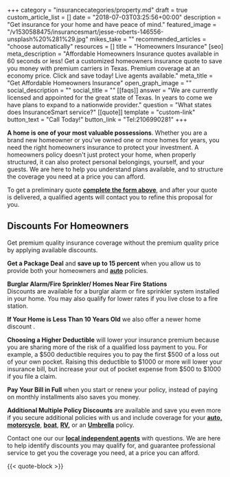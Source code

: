 +++
category = "insurancecategories/property.md"
draft = true
custom_article_list = []
date = "2018-07-03T03:25:56+00:00"
description = "Get insurance for your home and have peace of mind."
featured_image = "/v1530588475/insurancesmart/jesse-roberts-146556-unsplash%20%281%29.jpg"
mikes_take = ""
recommended_articles = "choose automatically"
resources = []
title = "Homeowners Insurance"
[seo]
meta_description = "Affordable Homeowners Insurance quotes available in 60 seconds or less!  Get a customized homeowners insurance quote to save you money with premium carriers in Texas. Premium coverage at an economy price. Click and save today! Live agents available."
meta_title = "Get Affordable Homeowners Insurance"
open_graph_image = ""
social_description = ""
social_title = ""
[[faqs]]
answer = "We are currently licensed and appointed for the great state of Texas.  In years to come we have plans to expand to a nationwide provider."
question = "What states does InsuranceSmart service?"
[[quote]]
template = "custom-link"
button_text = "Call Today!"
button_link = "Tel:2106990281"
+++

**A home is one of your most valuable possessions**. Whether you are a brand new homeowner or you've owned one or more homes for years, you need the right homeowners insurance to protect your investment. A homeowners policy doesn't just protect your home, when properly structured, it can also protect personal belongings, yourself, and your guests. We are here to help you understand plans available, and to structure the coverage you need at a price you can afford.

To get a preliminary quote [**complete the form above**,](#quote) and after your quote is delivered, a qualified agents will contact you to refine this proposal for you.

## Discounts For Homeowners

Get premium quality insurance coverage without the premium quality price by applying available discounts.

**Get a Package Deal** and **save up to 15 percent** when you allow us to provide both your homeowners and [**auto**](/products/auto) policies.

**Burglar Alarm/Fire Sprinkler/ Homes Near Fire Stations**  
Discounts are available for a burglar alarm or fire sprinkler system installed in your home. You may also qualify for lower rates if you live close to a fire station.

**If Your Home is Less Than 10 Years Old** we also offer a newer home discount .

**Choosing a Higher Deductible** will lower your insurance premium because you are sharing more of the risk of a qualified loss payment to you. For example, a $500 deductible requires you to pay the first $500 of a loss out of your own pocket. Raising this deductible to $1000 or more will lower your insurance bill, but increase your out of pocket expense from $500 to $1000 if you file a claim.

**Pay Your Bill in Full** when you start or renew your policy, instead of paying on monthly installments also saves you money.

**Additional Multiple Policy Discounts** are available and save you even more if you secure additional policies with us and include coverage for your [**auto,**](/products/auto) [**motorcycle**](/products/motorcycle), [**boat**](/products/boat/), [**RV**](/products/rv/)**,** or an [**Umbrella**](/products/umbrella) policy.

Contact one our our [**local independent agents**](/contact 'Contact an agent.') with questions. We are here to help identify discounts you may qualify for, and guarantee professional service to get you the coverage you need, at a price you can afford.

{{< quote-block >}}
